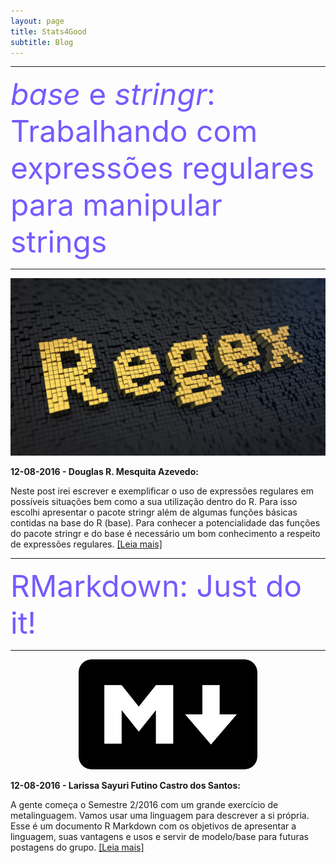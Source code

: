 ```yaml
---
layout: page
title: Stats4Good
subtitle: Blog
---
```


***

<font size="8" color="#76a5afff">_base_ e _stringr_: Trabalhando com expressões regulares para manipular strings</font>

***

<center><img src="/blog_posts/02-09-2016/regex.jpg" Markdown></center>

**12-08-2016 - Douglas R. Mesquita Azevedo:**

Neste post irei escrever e exemplificar o uso de expressões regulares em possíveis situações bem como a sua utilização dentro do R. Para isso escolhi apresentar o pacote stringr além de algumas funções básicas contidas na base do R (base). Para conhecer a potencialidade das funções do pacote stringr e do base é necessário um bom conhecimento a respeito de expressões regulares. [[Leia mais]](/blog_posts/02-09-2016/stringr_regex)

***

<font size="8" color="#76a5afff">RMarkdown: Just do it!</font>

***

<center><img src="/blog_posts/12-08-2016/markdown.png" Markdown></center>

**12-08-2016 - Larissa Sayuri Futino Castro dos Santos:**

A gente começa o Semestre 2/2016 com um grande exercício de metalinguagem. Vamos usar uma linguagem para descrever a si própria. Esse é um documento R Markdown com os objetivos de apresentar a linguagem, suas vantagens e usos e servir de modelo/base para futuras postagens do grupo. [[Leia mais]](/blog_posts/12-08-2016/RMarkdown)




